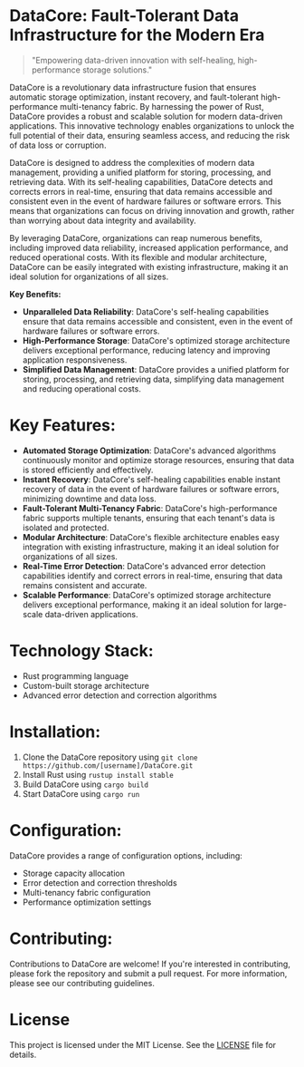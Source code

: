 
# DataCore: Fault-Tolerant Data Infrastructure for the Modern Era
> "Empowering data-driven innovation with self-healing, high-performance storage solutions."

DataCore is a revolutionary data infrastructure fusion that ensures automatic storage optimization, instant recovery, and fault-tolerant high-performance multi-tenancy fabric. By harnessing the power of Rust, DataCore provides a robust and scalable solution for modern data-driven applications. This innovative technology enables organizations to unlock the full potential of their data, ensuring seamless access, and reducing the risk of data loss or corruption.

DataCore is designed to address the complexities of modern data management, providing a unified platform for storing, processing, and retrieving data. With its self-healing capabilities, DataCore detects and corrects errors in real-time, ensuring that data remains accessible and consistent even in the event of hardware failures or software errors. This means that organizations can focus on driving innovation and growth, rather than worrying about data integrity and availability.

By leveraging DataCore, organizations can reap numerous benefits, including improved data reliability, increased application performance, and reduced operational costs. With its flexible and modular architecture, DataCore can be easily integrated with existing infrastructure, making it an ideal solution for organizations of all sizes.

**Key Benefits:**
* **Unparalleled Data Reliability**: DataCore's self-healing capabilities ensure that data remains accessible and consistent, even in the event of hardware failures or software errors.
* **High-Performance Storage**: DataCore's optimized storage architecture delivers exceptional performance, reducing latency and improving application responsiveness.
* **Simplified Data Management**: DataCore provides a unified platform for storing, processing, and retrieving data, simplifying data management and reducing operational costs.

# Key Features:
* **Automated Storage Optimization**: DataCore's advanced algorithms continuously monitor and optimize storage resources, ensuring that data is stored efficiently and effectively.
* **Instant Recovery**: DataCore's self-healing capabilities enable instant recovery of data in the event of hardware failures or software errors, minimizing downtime and data loss.
* **Fault-Tolerant Multi-Tenancy Fabric**: DataCore's high-performance fabric supports multiple tenants, ensuring that each tenant's data is isolated and protected.
* **Modular Architecture**: DataCore's flexible architecture enables easy integration with existing infrastructure, making it an ideal solution for organizations of all sizes.
* **Real-Time Error Detection**: DataCore's advanced error detection capabilities identify and correct errors in real-time, ensuring that data remains consistent and accurate.
* **Scalable Performance**: DataCore's optimized storage architecture delivers exceptional performance, making it an ideal solution for large-scale data-driven applications.

# Technology Stack:
* Rust programming language
* Custom-built storage architecture
* Advanced error detection and correction algorithms

# Installation:
1. Clone the DataCore repository using `git clone https://github.com/[username]/DataCore.git`
2. Install Rust using `rustup install stable`
3. Build DataCore using `cargo build`
4. Start DataCore using `cargo run`

# Configuration:
DataCore provides a range of configuration options, including:
* Storage capacity allocation
* Error detection and correction thresholds
* Multi-tenancy fabric configuration
* Performance optimization settings

# Contributing:
Contributions to DataCore are welcome! If you're interested in contributing, please fork the repository and submit a pull request. For more information, please see our contributing guidelines.

# License

This project is licensed under the MIT License. See the [LICENSE](https://github.com/[username]/DataCore/blob/main/LICENSE) file for details.
